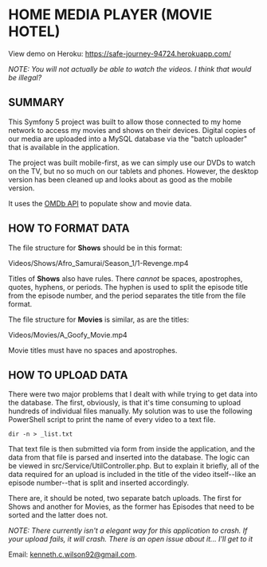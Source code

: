 # HOME MEDIA PLAYER (MOVIE HOTEL)

View demo on Heroku: https://safe-journey-94724.herokuapp.com/

*NOTE: You will not actually be able to watch the videos. I think that would be illegal?*

## SUMMARY
This Symfony 5 project was built to allow those connected to my home network to access my movies and shows on their devices. Digital copies of our media are uploaded into a MySQL database via the "batch uploader" that is available in the application. 

The project was built mobile-first, as we can simply use our DVDs to watch on the TV, but no so much on our tablets and phones. However, the desktop version has been cleaned up and looks about as good as the mobile version. 

It uses the [OMDb API](https://www.omdbapi.com/) to populate show and movie data. 

## HOW TO FORMAT DATA

The file structure for **Shows** should be in this format: 

Videos/Shows/Afro_Samurai/Season_1/1-Revenge.mp4 

Titles of **Shows** also have rules. There *cannot* be spaces, apostrophes, quotes, hyphens, or periods. The hyphen is used to split the episode title from the episode number, and the period separates the title from the file format.

The file structure for **Movies** is similar, as are the titles: 

Videos/Movies/A_Goofy_Movie.mp4 

Movie titles must have no spaces and apostrophes. 



## HOW TO UPLOAD DATA 

There were two major problems that I dealt with while trying to get data into the database. The first, obviously, is that it's time consuming to upload hundreds of individual files manually. My solution was to use the following PowerShell script to print the name of every video to a text file.

`dir -n > _list.txt`

That text file is then submitted via form from inside the application, and the data from that file is parsed and inserted into the database. The logic can be viewed in src/Service/UtilController.php. But to explain it briefly, all of the data required for an upload is included in the title of the video itself--like an episode number--that is split and inserted accordingly. 

There are, it should be noted, two separate batch uploads. The first for Shows and another for Movies, as the former has Episodes that need to be sorted and the latter does not. 

*NOTE: There currently isn't a elegant way for this application to crash. If your upload fails, it will crash. There is an open issue about it... I'll get to it* 

Email: kenneth.c.wilson92@gmail.com. 
